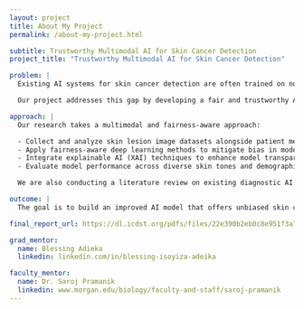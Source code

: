 ```yaml
---
layout: project
title: About My Project
permalink: /about-my-project.html

subtitle: Trustworthy Multimodal AI for Skin Cancer Detection
project_title: "Trustworthy Multimodal AI for Skin Cancer Detection"

problem: |
  Existing AI systems for skin cancer detection are often trained on non-diverse datasets, which leads to diagnostic bias — especially underperforming on darker skin tones. This disparity results in delayed diagnoses and limits trust in AI-assisted dermatology tools. Current solutions also lack transparency, making it difficult for clinicians and patients to understand or verify how decisions are made.

  Our project addresses this gap by developing a fair and trustworthy AI model capable of accurate skin cancer detection across a wide range of skin tones. Ensuring interpretability and inclusiveness in diagnostic systems is critical to achieving equitable healthcare outcomes.

approach: |
  Our research takes a multimodal and fairness-aware approach:

  - Collect and analyze skin lesion image datasets alongside patient metadata
  - Apply fairness-aware deep learning methods to mitigate bias in model training
  - Integrate explainable AI (XAI) techniques to enhance model transparency
  - Evaluate model performance across diverse skin tones and demographic groups

  We are also conducting a literature review on existing diagnostic AI models, focusing on fairness, accuracy, and interpretability, while exploring datasets such as ISIC and the MRA-MIDAS dataset. Tools used include Python, OpenCV, and common deep learning libraries.

outcome: |
  The goal is to build an improved AI model that offers unbiased skin cancer detection and can clearly explain its predictions to both clinicians and patients. By the end of the program, we aim to deliver a functional prototype, a technical poster, and a detailed literature review summarizing challenges and progress in fair, explainable medical AI. This work will contribute to the broader mission of building inclusive and trustworthy healthcare technologies.

final_report_url: https://dl.icdst.org/pdfs/files/22e390b2eb0c8e951f3a742fda5b2d1d.pdf

grad_mentor:
  name: Blessing Adieka
  linkedin: linkedin.com/in/blessing-isoyiza-adeika

faculty_mentor:
  name: Dr. Saroj Pramanik
  linkedin: www.morgan.edu/biology/faculty-and-staff/saroj-pramanik
---
```

